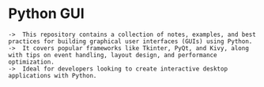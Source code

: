 # Python GUI
    ->  This repository contains a collection of notes, examples, and best practices for building graphical user interfaces (GUIs) using Python. 
    ->  It covers popular frameworks like Tkinter, PyQt, and Kivy, along with tips on event handling, layout design, and performance optimization. 
    ->  Ideal for developers looking to create interactive desktop applications with Python.
